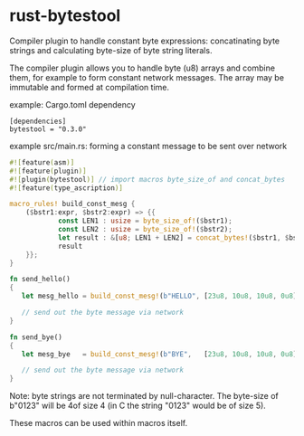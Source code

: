 # rust-bytestool
Compiler plugin to handle constant byte expressions: concatinating byte strings and calculating byte-size of byte string literals.

The compiler plugin allows you to handle byte (u8) arrays and combine them, for example to form constant network messages. The array may be immutable and formed at compilation time.

example: Cargo.toml dependency
```init
[dependencies]
bytestool = "0.3.0"
```

example src/main.rs: forming a constant message to be sent over network
```rust
#![feature(asm)]
#![feature(plugin)]
#![plugin(bytestool)] // import macros byte_size_of and concat_bytes
#![feature(type_ascription)]

macro_rules! build_const_mesg {
    ($bstr1:expr, $bstr2:expr) => {{
            const LEN1 : usize = byte_size_of!($bstr1);
            const LEN2 : usize = byte_size_of!($bstr2);
            let result : &[u8; LEN1 + LEN2] = concat_bytes!($bstr1, $bstr2);
            result
    }};
}

fn send_hello()
{
   let mesg_hello = build_const_mesg!(b"HELLO", [23u8, 10u8, 10u8, 0u8] );

   // send out the byte message via network
}

fn send_bye()
{
   let mesg_bye   = build_const_mesg!(b"BYE",   [23u8, 10u8, 10u8, 0u8] );

   // send out the byte message via network
}
```

Note: byte strings are not terminated by null-character. The byte-size of b"0123" will be 4of size 4  (in C the string "0123" would be of size 5).

These macros can be used within macros itself.
